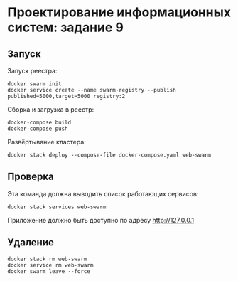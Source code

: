 # Проектирование информационных систем: задание 9

## Запуск

Запуск реестра:

```
docker swarm init
docker service create --name swarm-registry --publish published=5000,target=5000 registry:2 
```

Сборка и загрузка в реестр:

```
docker-compose build
docker-compose push
```

Развёртывание кластера:

```
docker stack deploy --compose-file docker-compose.yaml web-swarm
```

## Проверка

Эта команда должна выводить список работающих сервисов:

```
docker stack services web-swarm
```

Приложение должно быть доступно по адресу http://127.0.0.1

## Удаление

```
docker stack rm web-swarm
docker service rm web-swarm
docker swarm leave --force
```
